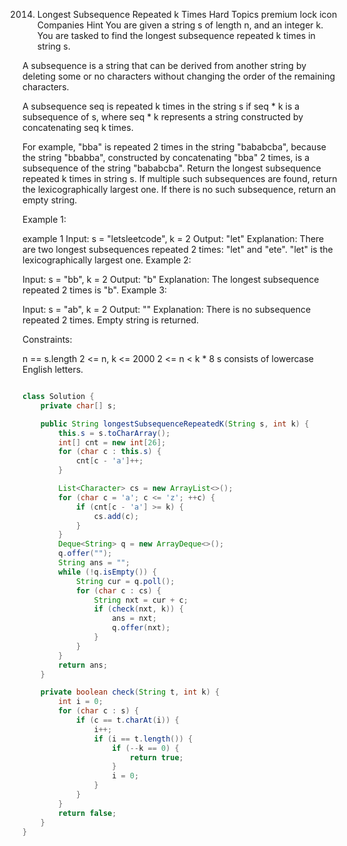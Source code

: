 2014. Longest Subsequence Repeated k Times
Hard
Topics
premium lock icon
Companies
Hint
You are given a string s of length n, and an integer k. You are tasked to find the longest subsequence repeated k times in string s.

A subsequence is a string that can be derived from another string by deleting some or no characters without changing the order of the remaining characters.

A subsequence seq is repeated k times in the string s if seq * k is a subsequence of s, where seq * k represents a string constructed by concatenating seq k times.

For example, "bba" is repeated 2 times in the string "bababcba", because the string "bbabba", constructed by concatenating "bba" 2 times, is a subsequence of the string "bababcba".
Return the longest subsequence repeated k times in string s. If multiple such subsequences are found, return the lexicographically largest one. If there is no such subsequence, return an empty string.

 

Example 1:

example 1
Input: s = "letsleetcode", k = 2
Output: "let"
Explanation: There are two longest subsequences repeated 2 times: "let" and "ete".
"let" is the lexicographically largest one.
Example 2:

Input: s = "bb", k = 2
Output: "b"
Explanation: The longest subsequence repeated 2 times is "b".
Example 3:

Input: s = "ab", k = 2
Output: ""
Explanation: There is no subsequence repeated 2 times. Empty string is returned.
 

Constraints:

n == s.length
2 <= n, k <= 2000
2 <= n < k * 8
s consists of lowercase English letters.

```java

class Solution {
    private char[] s;

    public String longestSubsequenceRepeatedK(String s, int k) {
        this.s = s.toCharArray();
        int[] cnt = new int[26];
        for (char c : this.s) {
            cnt[c - 'a']++;
        }

        List<Character> cs = new ArrayList<>();
        for (char c = 'a'; c <= 'z'; ++c) {
            if (cnt[c - 'a'] >= k) {
                cs.add(c);
            }
        }
        Deque<String> q = new ArrayDeque<>();
        q.offer("");
        String ans = "";
        while (!q.isEmpty()) {
            String cur = q.poll();
            for (char c : cs) {
                String nxt = cur + c;
                if (check(nxt, k)) {
                    ans = nxt;
                    q.offer(nxt);
                }
            }
        }
        return ans;
    }

    private boolean check(String t, int k) {
        int i = 0;
        for (char c : s) {
            if (c == t.charAt(i)) {
                i++;
                if (i == t.length()) {
                    if (--k == 0) {
                        return true;
                    }
                    i = 0;
                }
            }
        }
        return false;
    }
}
```
